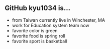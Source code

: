 ## GitHub kyu1034 is...

- from Taiwan currently live in Winchester, MA
- work for Education system team now
- favorite color is green
- favorite food is spring roll
- favorite sport is basketball
